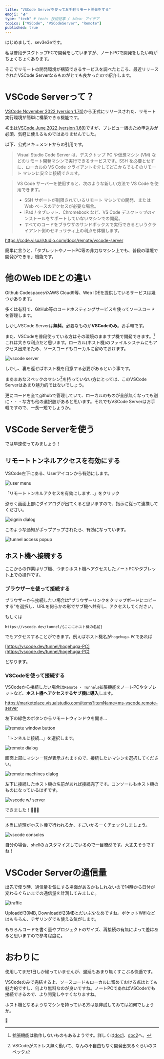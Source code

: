 ```yaml
---
title: "VSCode Serverを使ってお手軽リモート開発をする"
emoji: "⛳"
type: "tech" # tech: 技術記事 / idea: アイデア
topics: ["VSCode", "VSCodeServer", "Remote"]
published: true
---
```


はじめまして、sev3e3eです。

私は普段デスクトップPCで開発をしていますが、ノートPCで開発をしたい時がちょくちょくあります。

そこでリモートの開発環境が構築できるサービスを調べたところ、最近リリースされたVSCode Serverなるものがとても良かったので紹介します。

# VSCode Serverって？

[VSCode November 2022 (version 1.74)](https://code.visualstudio.com/updates/v1_74)から正式にリリースされた、リモート実行環境が簡単に構築できる機能です。

初出は[VSCode June 2022 (version 1.69)](https://code.visualstudio.com/updates/v1_69)ですが、プレビュー版のため申込みが必須、気軽に使えるものではありませんでした。

以下、公式ドキュメントからの引用です。

> Visual Studio Code Server は、デスクトップ PC や仮想マシン (VM) などのリモート開発マシンで実行できるサービスです。SSH を必要とせずに、ローカルの VS Code クライアントを介してどこからでもそのリモート マシンに安全に接続できます。

> VS Code サーバーを使用すると、次のような新しい方法で VS Code を使用できます。
> - SSH サポートが制限されているリモート マシンでの開発、または Web ベースのアクセスが必要な場合。
> - iPad / タブレット、Chromebook など、VS Code デスクトップのインストールをサポートしていないマシンでの開発。
> - すべてのコードをブラウザのサンドボックスで実行できるというクライアント側のセキュリティ上の利点を体験します。

https://code.visualstudio.com/docs/remote/vscode-server

簡単に言うと、「タブレットやノートPC等の非力なマシン上でも、普段の環境で開発ができる」機能です。

# 他のWeb IDEとの違い

Github CodespacesやAWS Cloud9等、Web IDEを提供しているサービスは幾つかあります。

多くは有料で、GitHub等のコードホスティングサービスを使ってソースコードを管理します。

しかしVSCode Serverは**無料**。必要なものが**VSCodeのみ**。お手軽です。

また、VSCodeを普段使っている方はその環境のままサブ機で開発できます。[^1] これは大きな利点だと思います。ローカル(ホスト機)のファイルシステムにもアクセス出来るため、ソースコードもローカルに留めておけます。

![vscode server](/images/ac32d397265a7f/1.png)

しかし、裏を返せばホスト機を用意する必要があるという事です。

まあまあなスペックのマシン[^2]を持っていない方にとっては、このVSCode Serverはあまり魅力的ではないでしょう。

更にコードを全てgithubで管理していて、ローカルのものが全部無くなっても別に・・・な方も他の選択肢があると思います。それでもVSCode Serverはお手軽ですので、一長一短でしょうか。

# VSCode Serverを使う

では早速使ってみましょう！

## リモートトンネルアクセスを有効にする

VSCode左下にある、Userアイコンから有効にします。

![user menu](/images/ac32d397265a7f/2.png)

「リモートトンネルアクセスを有効にします...」をクリック

恐らく画面上部にダイアログが出てくると思いますので、指示に従って連携してください。

![signin dialog](/images/ac32d397265a7f/3.png)

このような通知がポップアップされたら、有効になっています。

![tunnel access popup](/images/ac32d397265a7f/4.png)

## ホスト機へ接続する

ここからの作業はサブ機、つまりホスト機へアクセスしたノートPCやタブレット上での操作です。

### ブラウザーを使って接続する

ブラウザーから接続したい場合は"ブラウザーリンクをクリップボードにコピーする"を選択し、URLを何らかの形でサブ機へ共有し、アクセスしてください。

もしくは

```
https://vscode.dev/tunnel/{ここにホスト機の名前}
```

でもアクセスすることができます。例えばホスト機名が`hogehuga-PC`であれば

[https://vscode.dev/tunnel/hogehuga-PC](https://vscode.dev/tunnel/hogehuga-PC)

となります。

### VSCodeを使って接続する

VSCodeから接続したい場合は`Remote - Tunnels`拡張機能をノートPCやタブレットなど、**ホスト機へアクセスするサブ機に導入**します。

https://marketplace.visualstudio.com/items?itemName=ms-vscode.remote-server

左下の緑色のボタンからリモートウィンドウを開き...

![remote window button](/images/ac32d397265a7f/5.png)

「トンネルに接続...」を選択します。

![remote dialog](/images/ac32d397265a7f/6.png)

画面上部にマシン一覧が表示されますので、接続したいマシンを選択してください。

![remote machines dialog](/images/ac32d397265a7f/88.png)

左下に接続したホスト機の名前があれば接続完了です。コンソールもホスト機のものになっているはずです。

![vscode w/ server](/images/ac32d397265a7f/99.png)

できました！🎉🎉🎉

---

本当に処理がホスト機で行われるか、すごいかるーくチェックしましょう。

![vscode consoles](/images/ac32d397265a7f/111.png)

自分の場合、shellのカスタマイズしているので一目瞭然です。大丈夫そうですね！

# VSCoder Serverの通信量

出先で使う時、通信量を気にする場面があるかもしれないので14時から日付が変わるぐらいまでの通信量を計測してみました。

![traffic](/images/ac32d397265a7f/100.png)

Uploadが30MB, Downloadが23MBとだいぶ少なめですね。ポケットWifiなどはもちろん、テザリングでも使える気がします。

もちろんコードを書く量やプロジェクトのサイズ、再接続の有無によって差はあると思いますので参考程度に。


# おわりに

使用してまだ1日しか経っていませんが、遅延もあまり無くすこぶる快適です。

VSCodeのみで完結する上、ソースコードもローカルに留めておける点はとても魅力的ですし、何より無料なのが良いですね。ノートPCであればVSCodeでも接続できるので、より開発しやすくなりますね。

ホスト機となるようなマシンを持っている方は是非試してみては如何でしょうか。

👋

[^1]: 拡張機能は動作しないものもあるようです。詳しくは[doc1](https://code.visualstudio.com/api/advanced-topics/remote-extensions#architecture-and-extension-kinds)、[doc2](https://code.visualstudio.com/docs/editor/vscode-web#_limitations)へ。
[^2]: VSCodeがストレス無く動いて、なんの不自由もなく開発出来るぐらいのスペック